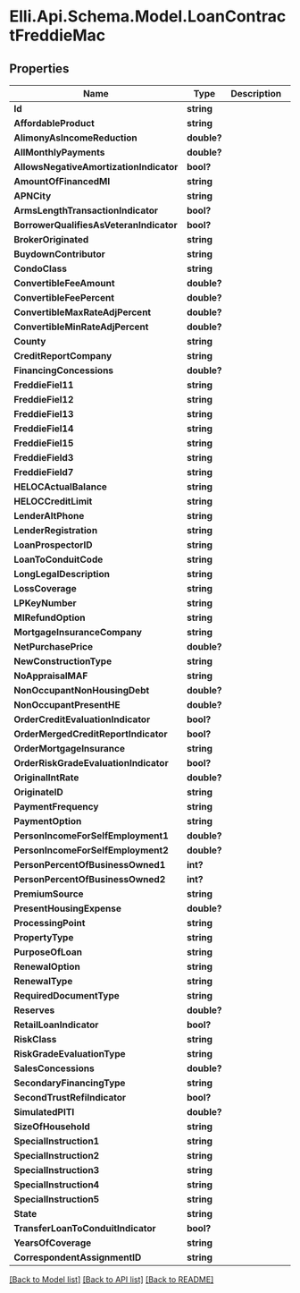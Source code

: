 # Elli.Api.Schema.Model.LoanContractFreddieMac
## Properties

Name | Type | Description | Notes
------------ | ------------- | ------------- | -------------
**Id** | **string** |  | [optional] 
**AffordableProduct** | **string** |  | [optional] 
**AlimonyAsIncomeReduction** | **double?** |  | [optional] 
**AllMonthlyPayments** | **double?** |  | [optional] 
**AllowsNegativeAmortizationIndicator** | **bool?** |  | [optional] 
**AmountOfFinancedMI** | **string** |  | [optional] 
**APNCity** | **string** |  | [optional] 
**ArmsLengthTransactionIndicator** | **bool?** |  | [optional] 
**BorrowerQualifiesAsVeteranIndicator** | **bool?** |  | [optional] 
**BrokerOriginated** | **string** |  | [optional] 
**BuydownContributor** | **string** |  | [optional] 
**CondoClass** | **string** |  | [optional] 
**ConvertibleFeeAmount** | **double?** |  | [optional] 
**ConvertibleFeePercent** | **double?** |  | [optional] 
**ConvertibleMaxRateAdjPercent** | **double?** |  | [optional] 
**ConvertibleMinRateAdjPercent** | **double?** |  | [optional] 
**County** | **string** |  | [optional] 
**CreditReportCompany** | **string** |  | [optional] 
**FinancingConcessions** | **double?** |  | [optional] 
**FreddieFiel11** | **string** |  | [optional] 
**FreddieFiel12** | **string** |  | [optional] 
**FreddieFiel13** | **string** |  | [optional] 
**FreddieFiel14** | **string** |  | [optional] 
**FreddieFiel15** | **string** |  | [optional] 
**FreddieField3** | **string** |  | [optional] 
**FreddieField7** | **string** |  | [optional] 
**HELOCActualBalance** | **string** |  | [optional] 
**HELOCCreditLimit** | **string** |  | [optional] 
**LenderAltPhone** | **string** |  | [optional] 
**LenderRegistration** | **string** |  | [optional] 
**LoanProspectorID** | **string** |  | [optional] 
**LoanToConduitCode** | **string** |  | [optional] 
**LongLegalDescription** | **string** |  | [optional] 
**LossCoverage** | **string** |  | [optional] 
**LPKeyNumber** | **string** |  | [optional] 
**MIRefundOption** | **string** |  | [optional] 
**MortgageInsuranceCompany** | **string** |  | [optional] 
**NetPurchasePrice** | **double?** |  | [optional] 
**NewConstructionType** | **string** |  | [optional] 
**NoAppraisalMAF** | **string** |  | [optional] 
**NonOccupantNonHousingDebt** | **double?** |  | [optional] 
**NonOccupantPresentHE** | **double?** |  | [optional] 
**OrderCreditEvaluationIndicator** | **bool?** |  | [optional] 
**OrderMergedCreditReportIndicator** | **bool?** |  | [optional] 
**OrderMortgageInsurance** | **string** |  | [optional] 
**OrderRiskGradeEvaluationIndicator** | **bool?** |  | [optional] 
**OriginalIntRate** | **double?** |  | [optional] 
**OriginateID** | **string** |  | [optional] 
**PaymentFrequency** | **string** |  | [optional] 
**PaymentOption** | **string** |  | [optional] 
**PersonIncomeForSelfEmployment1** | **double?** |  | [optional] 
**PersonIncomeForSelfEmployment2** | **double?** |  | [optional] 
**PersonPercentOfBusinessOwned1** | **int?** |  | [optional] 
**PersonPercentOfBusinessOwned2** | **int?** |  | [optional] 
**PremiumSource** | **string** |  | [optional] 
**PresentHousingExpense** | **double?** |  | [optional] 
**ProcessingPoint** | **string** |  | [optional] 
**PropertyType** | **string** |  | [optional] 
**PurposeOfLoan** | **string** |  | [optional] 
**RenewalOption** | **string** |  | [optional] 
**RenewalType** | **string** |  | [optional] 
**RequiredDocumentType** | **string** |  | [optional] 
**Reserves** | **double?** |  | [optional] 
**RetailLoanIndicator** | **bool?** |  | [optional] 
**RiskClass** | **string** |  | [optional] 
**RiskGradeEvaluationType** | **string** |  | [optional] 
**SalesConcessions** | **double?** |  | [optional] 
**SecondaryFinancingType** | **string** |  | [optional] 
**SecondTrustRefiIndicator** | **bool?** |  | [optional] 
**SimulatedPITI** | **double?** |  | [optional] 
**SizeOfHousehold** | **string** |  | [optional] 
**SpecialInstruction1** | **string** |  | [optional] 
**SpecialInstruction2** | **string** |  | [optional] 
**SpecialInstruction3** | **string** |  | [optional] 
**SpecialInstruction4** | **string** |  | [optional] 
**SpecialInstruction5** | **string** |  | [optional] 
**State** | **string** |  | [optional] 
**TransferLoanToConduitIndicator** | **bool?** |  | [optional] 
**YearsOfCoverage** | **string** |  | [optional] 
**CorrespondentAssignmentID** | **string** |  | [optional] 

[[Back to Model list]](../README.md#documentation-for-models) [[Back to API list]](../README.md#documentation-for-api-endpoints) [[Back to README]](../README.md)

